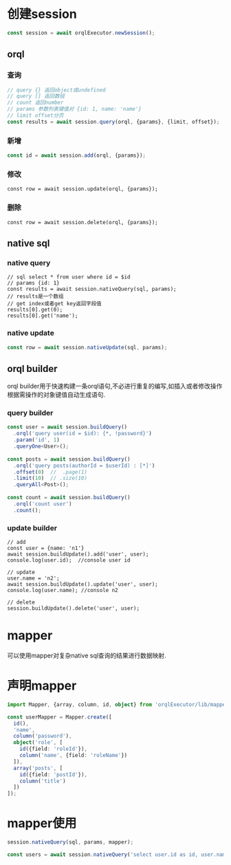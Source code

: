 # 创建session

```ts
const session = await orqlExecutor.newSession();
```

## orql

### 查询

```ts
// query {} 返回object或undefined
// query [] 返回数组
// count 返回number
// params 参数列表键值对 {id: 1, name: 'name'}
// limit offset分页
const results = await session.query(orql, {params}, {limit, offset});
```

### 新增

```ts
const id = await session.add(orql, {params});
```

### 修改

```
const row = await session.update(orql, {params});
```

### 删除

```
const row = await session.delete(orql, {params});
```

## native sql

### native query

```
// sql select * from user where id = $id
// params {id: 1}
const results = await session.nativeQuery(sql, params);
// results是一个数组
// get index或者get key返回字段值
results[0].get(0);
results[0].get('name');
```

### native update

```ts
const row = await session.nativeUpdate(sql, params);
```

## orql builder

orql builder用于快速构建一条orql语句,不必进行重复的编写,如插入或者修改操作根据需操作的对象键值自动生成语句.

### query builder

```ts
const user = await session.buildQuery()
  .orql('query user(id = $id): {*, !password}')
  .param('id', 1)
  .queryOne<User>();
  
const posts = await session.buildQuery()
  .orql('query posts(authorId = $userId) : [*]')
  .offset(0)  //  .page(1)
  .limit(10)  // .size(10)
  .queryAll<Post>();
  
const count = await session.buildQuery()
  .orql('count user')
  .count();
```

### update builder

```
// add
const user = {name: 'n1'}
await session.buildUpdate().add('user', user);
console.log(user.id);  //console user id

// update
user.name = 'n2';
await session.buildUpdate().update('user', user);
console.log(user.name); //console n2

// delete
session.buildUpdate().delete('user', user);
```

# mapper
可以使用mapper对复杂native sql查询的结果进行数据映射.

# 声明mapper

```ts
import Mapper, {array, column, id, object} from 'orqlExecutor/lib/mapper/MapperManager';

const userMapper = Mapper.create([
  id(),
  'name',
  column('password'),
  object('role', [
    id({field: 'roleId'}),
    column('name', {field: 'roleName'})
  ]),
  array('posts', [
    id({field: 'postId'}),
    column('title')
  ])
]);
```

# mapper使用

```ts
session.nativeQuery(sql, params, mapper);
```

```ts
const users = await session.nativeQuery('select user.id as id, user.name as name, user.password as password, role.id as roleId, role.name as roleName from user inner join role', {}, userMapper) as User[];
```